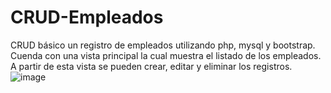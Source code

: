# CRUD-Empleados
CRUD básico un registro de empleados utilizando php, mysql y bootstrap.
Cuenda con una vista principal la cual muestra el listado de los empleados. A partir de esta vista se pueden crear, editar y eliminar los registros.
![image](https://user-images.githubusercontent.com/77177517/173928729-8a89286f-b1fc-4d4a-96b3-4aebd1a529aa.png)

